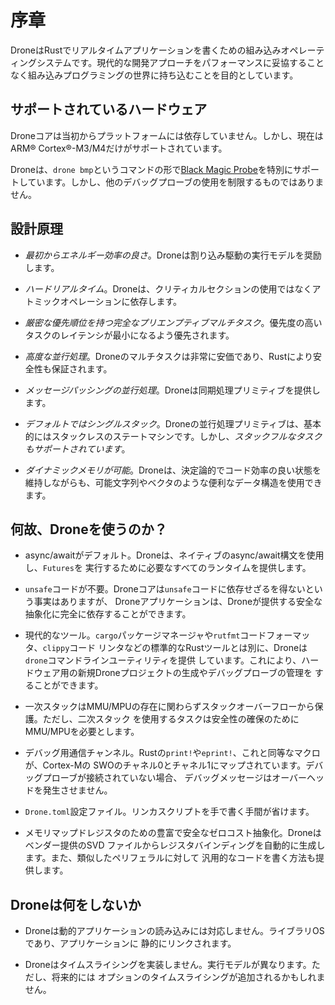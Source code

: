 # 序章

DroneはRustでリアルタイムアプリケーションを書くための組み込みオペレーティングシステムです。現代的な開発アプローチをパフォーマンスに妥協することなく組み込みプログラミングの世界に持ち込むことを目的としています。

## サポートされているハードウェア

Droneコアは当初からプラットフォームには依存していません。しかし、現在はARM® Cortex®-M3/M4だけがサポートされています。

Droneは、`drone bmp`というコマンドの形で[Black Magic Probe](http://black-magic.org/)を特別にサポートしています。しかし、他のデバッグプローブの使用を制限するものではありません。

## 設計原理

- *最初からエネルギー効率の良さ*。Droneは割り込み駆動の実行モデルを奨励します。

- *ハードリアルタイム*。Droneは、クリティカルセクションの使用ではなくアトミックオペレーションに依存します。

- *厳密な優先順位を持つ完全なプリエンプティブマルチタスク*。優先度の高いタスクのレイテンシが最小になるよう優先されます。

- *高度な並行処理*。Droneのマルチタスクは非常に安価であり、Rustにより安全性も保証されます。

- *メッセージパッシングの並行処理*。Droneは同期処理プリミティブを提供します。

- *デフォルトではシングルスタック*。Droneの並行処理プリミティブは、基本的にはスタックレスのステートマシンです。しかし、*スタックフルなタスクもサポートされています*。

- *ダイナミックメモリが可能*。Droneは、決定論的でコード効率の良い状態を維持しながらも、可能文字列やベクタのような便利なデータ構造を使用できます。

## 何故、Droneを使うのか？

- async/awaitがデフォルト。Droneは、ネイティブのasync/await構文を使用し、`Futures`を
  実行するために必要なすべてのランタイムを提供します。

- `unsafe`コードが不要。Droneコアは`unsafe`コードに依存せざるを得ないという事実はありますが、
  Droneアプリケーションは、Droneが提供する安全な抽象化に完全に依存することができます。

- 現代的なツール。`cargo`パッケージマネージャや`rutfmt`コードフォーマッタ、`clippy`コード
  リンタなどの標準的なRustツールとは別に、Droneは`drone`コマンドラインユーティリティを提供
  しています。これにより、ハードウェア用の新規Droneプロジェクトの生成やデバッグプローブの管理を
  することができます。

- 一次スタックはMMU/MPUの存在に関わらずスタックオーバーフローから保護。ただし、二次スタック
  を使用するタスクは安全性の確保のためにMMU/MPUを必要とします。

- デバッグ用通信チャンネル。Rustの`print!`や`eprint!`、これと同等なマクロが、Cortex-Mの
  SWOのチャネル0とチャネル1にマップされています。デバッグプローブが接続されていない場合、
  デバッグメッセージはオーバーヘッドを発生させません。

- `Drone.toml`設定ファイル。リンカスクリプトを手で書く手間が省けます。

- メモリマップドレジスタのための豊富で安全なゼロコスト抽象化。Droneはベンダー提供のSVD
  ファイルからレジスタバインディングを自動的に生成します。また、類似したペリフェラルに対して
  汎用的なコードを書く方法も提供します。

## Droneは何をしないか

- Droneは動的アプリケーションの読み込みには対応しません。ライブラリOSであり、アプリケーションに
  静的にリンクされます。

- Droneはタイムスライシングを実装しません。実行モデルが異なります。ただし、将来的には
  オプションのタイムスライシングが追加されるかもしれません。
